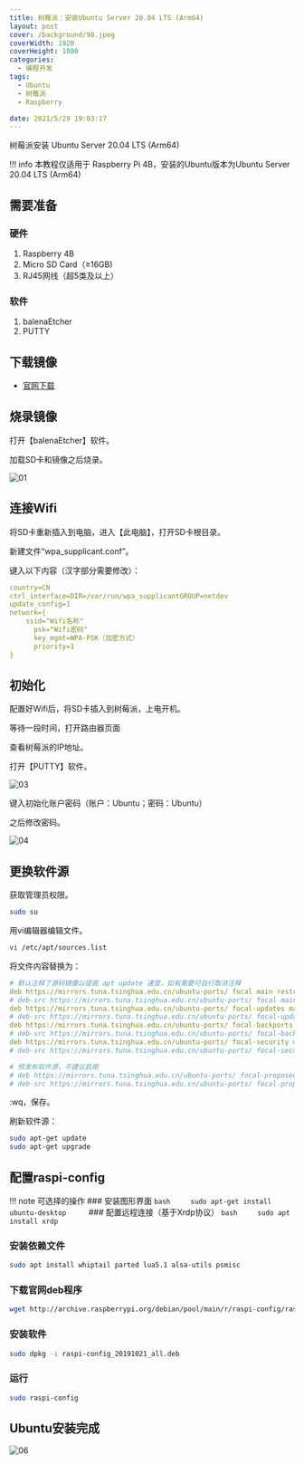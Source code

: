 ```yaml
---
title: 树莓派：安装Ubuntu Server 20.04 LTS (Arm64)
layout: post
cover: /background/98.jpeg
coverWidth: 1920
coverHeight: 1080
categories:
  - 编程开发
tags: 
  - Ubuntu
  - 树莓派
  - Raspberry

date: 2021/5/29 19:03:17
---
```

树莓派安装 Ubuntu Server 20.04 LTS (Arm64)

<!--more-->

!!! info
    本教程仅适用于 Raspberry Pi 4B，安装的Ubuntu版本为Ubuntu Server 20.04 LTS (Arm64)

## 需要准备

### 硬件

1. Raspberry 4B
2. Micro SD Card（≥16GB)
3. RJ45网线（超5类及以上）

### 软件

1. balenaEtcher
2. PUTTY

## 下载镜像

- [官网下载](https://cdimage.ubuntu.com/releases/20.04.2/release/ubuntu-20.04.2-preinstalled-server-arm64+raspi.img.xz)

## 烧录镜像

打开【balenaEtcher】软件。

加载SD卡和镜像之后烧录。

![01](/images/posts/2021-05-29-01/02.jpg)

## 连接Wifi

将SD卡重新插入到电脑，进入【此电脑】，打开SD卡根目录。

新建文件“wpa_supplicant.conf”。

键入以下内容（汉字部分需要修改）：

```yaml
country=CN
ctrl_interface=DIR=/var/run/wpa_supplicantGROUP=netdev
update_config=1
network={
    ssid="Wifi名称"
      psk="Wifi密码"
      key_mgmt=WPA-PSK（加密方式）
      priority=1
}
```

## 初始化

配置好Wifi后，将SD卡插入到树莓派，上电开机。

等待一段时间，打开路由器页面

查看树莓派的IP地址。

打开【PUTTY】软件。

![03](/images/posts/2021-05-29-01/03.jpg)

键入初始化账户密码（账户：Ubuntu；密码：Ubuntu）

之后修改密码。

![04](/images/posts/2021-05-29-01/04.jpg)

## 更换软件源

获取管理员权限。

```bash
sudo su
```

用vi编辑器编辑文件。

```bash
vi /etc/apt/sources.list
```

将文件内容替换为：

```yaml
# 默认注释了源码镜像以提高 apt update 速度，如有需要可自行取消注释
deb https://mirrors.tuna.tsinghua.edu.cn/ubuntu-ports/ focal main restricted universe multiverse
# deb-src https://mirrors.tuna.tsinghua.edu.cn/ubuntu-ports/ focal main restricted universe multiverse
deb https://mirrors.tuna.tsinghua.edu.cn/ubuntu-ports/ focal-updates main restricted universe multiverse
# deb-src https://mirrors.tuna.tsinghua.edu.cn/ubuntu-ports/ focal-updates main restricted universe multiverse
deb https://mirrors.tuna.tsinghua.edu.cn/ubuntu-ports/ focal-backports main restricted universe multiverse
# deb-src https://mirrors.tuna.tsinghua.edu.cn/ubuntu-ports/ focal-backports main restricted universe multiverse
deb https://mirrors.tuna.tsinghua.edu.cn/ubuntu-ports/ focal-security main restricted universe multiverse
# deb-src https://mirrors.tuna.tsinghua.edu.cn/ubuntu-ports/ focal-security main restricted universe multiverse

# 预发布软件源，不建议启用
# deb https://mirrors.tuna.tsinghua.edu.cn/ubuntu-ports/ focal-proposed main restricted universe multiverse
# deb-src https://mirrors.tuna.tsinghua.edu.cn/ubuntu-ports/ focal-proposed main restricted universe multiverse
```

:wq，保存。

刷新软件源：

```bash
sudo apt-get update
sudo apt-get upgrade
```

## 配置raspi-config

!!! note 可选择的操作
    ### 安装图形界面
    ``bash     sudo apt-get install ubuntu-desktop     ``
    ### 配置远程连接（基于Xrdp协议）
    ``bash     sudo apt install xrdp     ``

### 安装依赖文件

```bash
sudo apt install whiptail parted lua5.1 alsa-utils psmisc
```

### 下载官网deb程序

```bash
wget http://archive.raspberrypi.org/debian/pool/main/r/raspi-config/raspi-config_20191021_all.deb
```

### 安装软件

```bash
sudo dpkg -i raspi-config_20191021_all.deb
```

### 运行

```bash
sudo raspi-config
```

## Ubuntu安装完成

![06](/images/posts/2021-05-29-01/06.jpg)

